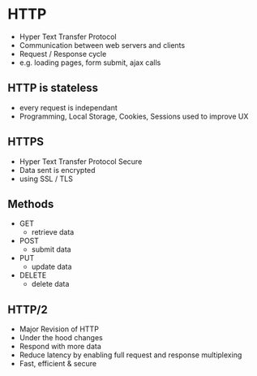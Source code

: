 # HTTP

- Hyper Text Transfer Protocol
- Communication between web servers and clients
- Request / Response cycle
- e.g. loading pages, form submit, ajax calls

## HTTP is stateless

- every request is independant
- Programming, Local Storage, Cookies, Sessions used to improve UX

## HTTPS

- Hyper Text Transfer Protocol Secure
- Data sent is encrypted
- using SSL / TLS

## Methods

- GET
  - retrieve data
- POST
  - submit data
- PUT
  - update data
- DELETE
  - delete data

## HTTP/2

- Major Revision of HTTP
- Under the hood changes
- Respond with more data
- Reduce latency by enabling full request and response multiplexing
- Fast, efficient & secure
